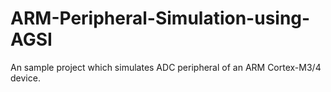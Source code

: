 # ARM-Peripheral-Simulation-using-AGSI

An sample project which simulates ADC peripheral of an ARM Cortex-M3/4 device.
